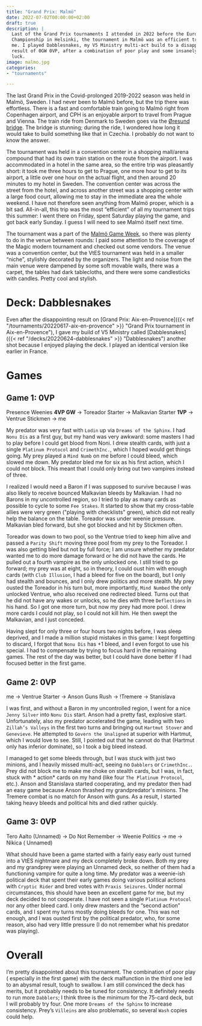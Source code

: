 ```yaml
---
title: "Grand Prix: Malmö"
date: 2022-07-02T00:00:00+02:00
draft: true
description: | 
  Last of the Grand Prix tournaments I attended in 2022 before the European
  Championship in Helsinki, the tournament in Malmö was an efficient trip for
  me. I played Dabblesnakes, my V5 Ministry multi-act build to a disappointing
  result of 0GW 0VP, after a combination of poor play and some insanely poor
  luck.
image: malmo.jpg
categories:
- "tournaments"

---
```

The last Grand Prix in the Covid-prolonged 2019-2022 season was held in Malmö,
Sweden. I had never been to Malmö before, but the trip there was effortless.
There is a fast and comfortable train going to Malmö right from Copenhagen
airport, and CPH is an enjoyable airport to travel from Prague and Vienna. The
train ride from Denmark to Sweden goes via
the [Øresund bridge](https://en.wikipedia.org/wiki/%C3%98resund_Bridge). The
bridge is stunning; during the ride, I wondered how long it would take to build
something like that in Czechia. I probably do not want to know the answer.

The tournament was held in a convention center in a shopping mall/arena compound
that had its own train station on the route from the airport. I was accommodated
in a hotel in the same area, so the entire trip was pleasantly short: it took me
three hours to get to Prague, one more hour to get to its airport, a little over
one hour on the actual flight, and then around 20 minutes to my hotel in Sweden.
The convention center was across the street from the hotel, and across another
street was a shopping center with a large food court, allowing me to stay in the
immediate area the whole weekend. I have not therefore seen anything from Malmö
proper, which is a bit sad. All-in-all, this trip was the most “efficient” of
all my tournament trips this summer: I went there on Friday, spent Saturday
playing the game, and got back early Sunday. I guess I will need to see Malmö
itself next time.

The tournament was a part of the [Malmö Game Week](https://malmogameweek.com/),
so there was plenty to do in the venue between rounds: I paid some attention to
the coverage of the Magic modern tournament and checked out some vendors. The
venue was a convention center, but the VtES tournament was held in a smaller
“niche”, stylishly decorated by the organizers. The light and noise from the
main venue were dampened by some soft movable walls, there was a carpet, the
tables had dark tablecloths, and there were some candlesticks with candles.
Pretty cool and stylish.

# Deck: Dabblesnakes

Even after the disappointing result on [Grand Prix: Aix-en-Provence]({{< ref "/tournaments/20220617-aix-en-provence" >}} "Grand Prix tournament in Aix-en-Provence"),
I gave my build of V5 Ministry called [Dabblesnakes]({{< ref "/decks/20220624-dabblesnakes" >}} "Dabblesnakes")
another shot because I enjoyed playing the deck. I played an identical version
like earlier in France.

# Games

## Game 1: 0VP

Presence Weenies **4VP GW** →️ Toreador Starter →️ Malkavian Starter **1VP** →️
Ventrue Stickmen →️ me

My predator was very fast with `Lodin` up via `Dreams of the Sphinx`. I
had `Nonu Dis` as a first guy, but my hand was very awkward: some masters I had
to play before I could get blood from Noni. I drew stealth cards, with just a
single `Platinum Protocol` and `CrimethInc.`, which I hoped would get things
going. My prey played a `Mind Numb` on me before I could bleed, which slowed me
down. My predator bled me for six as his first action, which I could not block.
This meant that I could only bring out two vampires instead of three.

I realized I would need a Baron if I was supposed to survive because I was also
likely to receive bounced Malkavian bleeds by Malkavian. I had no Barons in my
uncontrolled region, so I tried to play as many cards as possible to cycle to
some `Fee Stakes`. It started to show that my cross-table allies were very
green ("playing with checklists" green), which did not really help the balance
on the table. Toreador was under weenie pressure. Malkavian bled forward, but
she got blocked and hit by Stickmen often.

Toreador was down to two pool, so the Ventrue tried to keep him alive and passed
a `Parity Shift` moving three pool from my prey to the Toreador. I was also
getting bled but not by full force; I am unsure whether my predator wanted me to
do more damage forward or he did not have the cards. He pulled out a fourth
vampire as the only unlocked one. I still tried to go forward; my prey was at
eight, so in theory, I could oust him with enough cards (with `Club Illusion`, I
had a bleed for five on the board), but I only had stealth and bounces, and I
only drew politics and more stealth. My prey ousted the Toreador in his turn
but, more importantly, `Mind Numbed` the only unlocked Ventrue, who also
received one redirected bleed. Turns out that he did not have any wakes or
unlocks, so he dies with three `Deflections` in his hand. So I got one more
turn, but now my prey had more pool. I drew more cards I could not play, so I
could not kill him. He then swept the Malkavian, and I just conceded.

Having slept for only three or four hours two nights before, I was sleep
deprived, and I made a million stupid mistakes in this game: I kept forgetting
to discard, I forgot that `Nonu Dis` has +1 bleed, and I even forgot to use his
special. I had to compensate by trying to focus hard in the remaining games. The
rest of the day was better, but I could have done better if I had focused better
in the first game.

## Game 2: 0VP

me →️ Ventrue Starter →️ Anson Guns Rush →️ !Tremere →️ Stanislava

I was first, and without a Baron in my uncontrolled region, I went for a
nice `Jenny Silver` into `Nonu Dis` start. Anson had a pretty fast, explosive
start. Unfortunately, also my predator accelerated the game, leading with
two `Zillah’s Valleys` in the first two turns and bringing out `Hartmut Stover`
and `Genevieve`. He attempted to `Govern the Unaligned` at superior with
Hartmut, which I would love to see. Still, I pointed out that he cannot do
that (Hartmut only has inferior dominate), so I took a big bleed instead.

I managed to get some bleeds through, but I was stuck with just two minions, and
I heavily missed multi-act, seeing no `Dabblers` or `CrimethInc.`. Prey did not
block me to make me choke on stealth cards, but I was, in fact, stuck with *
action* cards on my hand (like four `The Platinum Protocol`, etc.). Anson and
Stanislava started cooperating, and my predator then had an easy game because
Anson thrashed my grandpredator's minions. The Tremere combat is no match for
Anson with guns. As a result, I started taking heavy bleeds and political hits
and died rather quickly.

## Game 3: 0VP

Tero Aalto (Unnamed) →️ Do Not Remember →️ Weenie Politics →️ me →️ Nikica (
Unnamed)

What should have been a game started with a fairly easy early oust turned into a
VtES nightmare and my deck completely broke down. Both my prey and my grandprey
were playing an Unnamed deck, so neither of them had a functioning vampire for
quite a long time. My predator was a weenie-ish political deck that spent their
early games doing various political actions with `Cryptic Rider` and bred votes
with `Praxis Seizures`. Under normal circumstances, this should have been an
excellent game for me, but my deck decided to not cooperate. I have not seen a
single `Platinum Protocol` nor any other bleed card. I only drew masters and the
“second action” cards, and I spent my turns mostly doing bleeds for one. This
was not enough, and I was ousted first by the political predator, who, for some
reason, also had very little pressure (I do not remember what his predator was
playing).

# Overall

I’m pretty disappointed about this tournament. The combination of poor play (
especially in the first game) with the deck malfunction in the third one led to
an abysmal result, tough to swallow. I am still convinced the deck has merits,
but it probably needs to be tuned for consistency. It definitely needs to run
more `Dabblers`; I think three is the minimum for the 75-card deck, but I will
probably try four. One more `Dreams of the Sphinx` to increase consistency.
Prey’s `Villeins` are also problematic, so several `Wash` copies could help.
